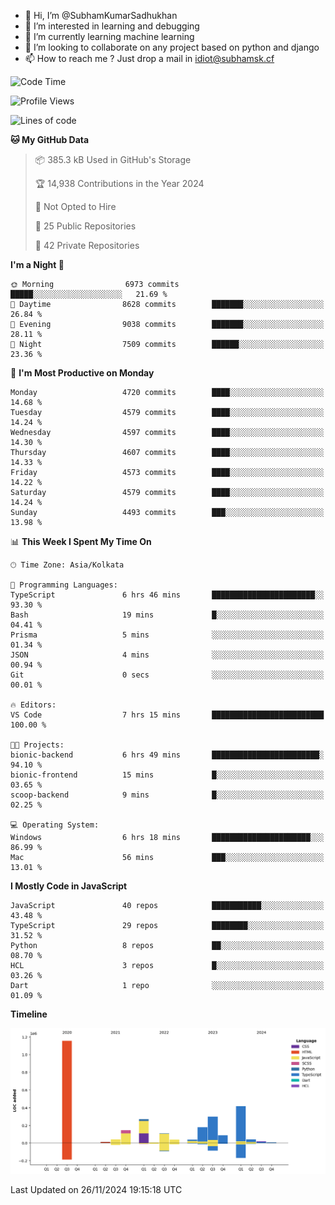 - 👋 Hi, I’m @SubhamKumarSadhukhan
- 👀 I’m interested in learning and debugging
- 🌱 I’m currently learning machine learning
- 💞️ I’m looking to collaborate on any project based on python and django
- 📫 How to reach me ?
      Just drop a mail in idiot@subhamsk.cf

<!---
SubhamKumarSadhukhan/SubhamKumarSadhukhan is a ✨ special ✨ repository because its `README.md` (this file) appears on your GitHub profile.
You can click the Preview link to take a look at your changes.
--->


<!--START_SECTION:waka-->
![Code Time](http://img.shields.io/badge/Code%20Time-2%2C647%20hrs%2052%20mins-blue)

![Profile Views](http://img.shields.io/badge/Profile%20Views-0-blue)

![Lines of code](https://img.shields.io/badge/From%20Hello%20World%20I%27ve%20Written-2.9%20million%20lines%20of%20code-blue)

**🐱 My GitHub Data** 

> 📦 385.3 kB Used in GitHub's Storage 
 > 
> 🏆 14,938 Contributions in the Year 2024
 > 
> 🚫 Not Opted to Hire
 > 
> 📜 25 Public Repositories 
 > 
> 🔑 42 Private Repositories 
 > 
**I'm a Night 🦉** 

```text
🌞 Morning                6973 commits        █████░░░░░░░░░░░░░░░░░░░░   21.69 % 
🌆 Daytime                8628 commits        ███████░░░░░░░░░░░░░░░░░░   26.84 % 
🌃 Evening                9038 commits        ███████░░░░░░░░░░░░░░░░░░   28.11 % 
🌙 Night                  7509 commits        ██████░░░░░░░░░░░░░░░░░░░   23.36 % 
```
📅 **I'm Most Productive on Monday** 

```text
Monday                   4720 commits        ████░░░░░░░░░░░░░░░░░░░░░   14.68 % 
Tuesday                  4579 commits        ████░░░░░░░░░░░░░░░░░░░░░   14.24 % 
Wednesday                4597 commits        ████░░░░░░░░░░░░░░░░░░░░░   14.30 % 
Thursday                 4607 commits        ████░░░░░░░░░░░░░░░░░░░░░   14.33 % 
Friday                   4573 commits        ████░░░░░░░░░░░░░░░░░░░░░   14.22 % 
Saturday                 4579 commits        ████░░░░░░░░░░░░░░░░░░░░░   14.24 % 
Sunday                   4493 commits        ███░░░░░░░░░░░░░░░░░░░░░░   13.98 % 
```


📊 **This Week I Spent My Time On** 

```text
🕑︎ Time Zone: Asia/Kolkata

💬 Programming Languages: 
TypeScript               6 hrs 46 mins       ███████████████████████░░   93.30 % 
Bash                     19 mins             █░░░░░░░░░░░░░░░░░░░░░░░░   04.41 % 
Prisma                   5 mins              ░░░░░░░░░░░░░░░░░░░░░░░░░   01.34 % 
JSON                     4 mins              ░░░░░░░░░░░░░░░░░░░░░░░░░   00.94 % 
Git                      0 secs              ░░░░░░░░░░░░░░░░░░░░░░░░░   00.01 % 

🔥 Editors: 
VS Code                  7 hrs 15 mins       █████████████████████████   100.00 % 

🐱‍💻 Projects: 
bionic-backend           6 hrs 49 mins       ████████████████████████░   94.10 % 
bionic-frontend          15 mins             █░░░░░░░░░░░░░░░░░░░░░░░░   03.65 % 
scoop-backend            9 mins              █░░░░░░░░░░░░░░░░░░░░░░░░   02.25 % 

💻 Operating System: 
Windows                  6 hrs 18 mins       ██████████████████████░░░   86.99 % 
Mac                      56 mins             ███░░░░░░░░░░░░░░░░░░░░░░   13.01 % 
```

**I Mostly Code in JavaScript** 

```text
JavaScript               40 repos            ███████████░░░░░░░░░░░░░░   43.48 % 
TypeScript               29 repos            ████████░░░░░░░░░░░░░░░░░   31.52 % 
Python                   8 repos             ██░░░░░░░░░░░░░░░░░░░░░░░   08.70 % 
HCL                      3 repos             █░░░░░░░░░░░░░░░░░░░░░░░░   03.26 % 
Dart                     1 repo              ░░░░░░░░░░░░░░░░░░░░░░░░░   01.09 % 
```



**Timeline**

![Lines of Code chart](https://raw.githubusercontent.com/SubhamKumarSadhukhan/SubhamKumarSadhukhan/main/assets/bar_graph.png)


 Last Updated on 26/11/2024 19:15:18 UTC
<!--END_SECTION:waka-->
